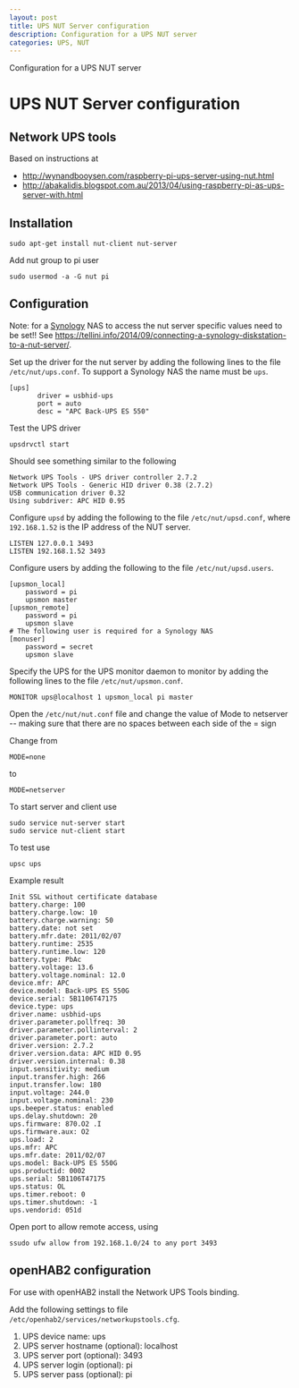 ```yaml
---
layout: post
title: UPS NUT Server configuration
description: Configuration for a UPS NUT server
categories: UPS, NUT
---
```


Configuration for a UPS NUT server

# UPS NUT Server configuration

##  Network UPS tools

Based on instructions at

* http://wynandbooysen.com/raspberry-pi-ups-server-using-nut.html
* http://abakalidis.blogspot.com.au/2013/04/using-raspberry-pi-as-ups-server-with.html

## Installation

```
sudo apt-get install nut-client nut-server
```

Add nut group to pi user

```
sudo usermod -a -G nut pi
```

## Configuration

Note: for a [Synology](http://www.synology.com) NAS to access the nut server specific values need to be set!! See https://tellini.info/2014/09/connecting-a-synology-diskstation-to-a-nut-server/.

Set up the driver for the nut server by adding the following lines to the file `/etc/nut/ups.conf`. To support a Synology NAS the name must be `ups`.

```
[ups]
       driver = usbhid-ups
       port = auto
       desc = "APC Back-UPS ES 550"
```

Test the UPS driver

```
upsdrvctl start
```

Should see something similar to the following

```
Network UPS Tools - UPS driver controller 2.7.2
Network UPS Tools - Generic HID driver 0.38 (2.7.2)
USB communication driver 0.32
Using subdriver: APC HID 0.95
```

Configure `upsd` by adding the following to the file `/etc/nut/upsd.conf`, where `192.168.1.52` is the IP address of the NUT server.

```
LISTEN 127.0.0.1 3493
LISTEN 192.168.1.52 3493
```

Configure users by adding the following to the file `/etc/nut/upsd.users`.

```
[upsmon_local]
    password = pi
    upsmon master
[upsmon_remote]
    password = pi
    upsmon slave
# The following user is required for a Synology NAS
[monuser]
    password = secret
    upsmon slave
```

Specify the UPS for the UPS monitor daemon to monitor by adding the following lines to the file `/etc/nut/upsmon.conf`.

```
MONITOR ups@localhost 1 upsmon_local pi master
```

Open the `/etc/nut/nut.conf` file and change the value of Mode to netserver -- making sure that there are no spaces between each side of the = sign

Change from

```
MODE=none
```

to

```
MODE=netserver
```

To start server and client use

```
sudo service nut-server start
sudo service nut-client start
```

To test use

```
upsc ups
```

Example result

```
Init SSL without certificate database
battery.charge: 100
battery.charge.low: 10
battery.charge.warning: 50
battery.date: not set
battery.mfr.date: 2011/02/07
battery.runtime: 2535
battery.runtime.low: 120
battery.type: PbAc
battery.voltage: 13.6
battery.voltage.nominal: 12.0
device.mfr: APC
device.model: Back-UPS ES 550G
device.serial: 5B1106T47175
device.type: ups
driver.name: usbhid-ups
driver.parameter.pollfreq: 30
driver.parameter.pollinterval: 2
driver.parameter.port: auto
driver.version: 2.7.2
driver.version.data: APC HID 0.95
driver.version.internal: 0.38
input.sensitivity: medium
input.transfer.high: 266
input.transfer.low: 180
input.voltage: 244.0
input.voltage.nominal: 230
ups.beeper.status: enabled
ups.delay.shutdown: 20
ups.firmware: 870.O2 .I
ups.firmware.aux: O2
ups.load: 2
ups.mfr: APC
ups.mfr.date: 2011/02/07
ups.model: Back-UPS ES 550G
ups.productid: 0002
ups.serial: 5B1106T47175
ups.status: OL
ups.timer.reboot: 0
ups.timer.shutdown: -1
ups.vendorid: 051d
```

Open port to allow remote access, using

```
ssudo ufw allow from 192.168.1.0/24 to any port 3493
```

## openHAB2 configuration

For use with openHAB2 install the Network UPS Tools binding.

Add the following settings to file `/etc/openhab2/services/networkupstools.cfg`.

1. UPS device name: ups
2. UPS server hostname (optional): localhost
3. UPS server port (optional): 3493
4. UPS server login (optional): pi
5. UPS server pass (optional): pi
